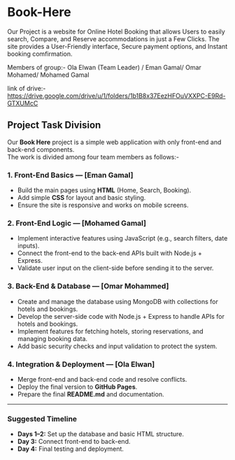 # Book-Here
Our Project is a website for Online Hotel Booking that allows Users to easily search, Compare, and Reserve accommodations in just a Few Clicks. The site provides a User-Friendly interface, Secure payment options, and Instant booking comfirmation. 

Members of group:-
Ola Elwan (Team Leader) /
Eman Gamal/
Omar Mohamed/
Mohamed Gamal


link of drive:-    https://drive.google.com/drive/u/1/folders/1b1B8x37EezHFOuVXXPC-E9Rd-GTXUMcC

## Project Task Division

Our **Book Here** project is a simple web application with only front-end and back-end components.  
The work is divided among four team members as follows:-

### 1. Front-End Basics  — [Eman Gamal]
- Build the main pages using **HTML** (Home, Search, Booking).
- Add simple **CSS** for layout and basic styling.
- Ensure the site is responsive and works on mobile screens.

### 2. Front-End Logic  — [Mohamed Gamal]
- Implement interactive features using JavaScript (e.g., search filters, date inputs).
- Connect the front-end to the back-end APIs built with Node.js + Express.
- Validate user input on the client-side before sending it to the server.

### 3. Back-End & Database  — [Omar Mohammed]
- Create and manage the database using MongoDB with collections for hotels and bookings.
- Develop the server-side code with Node.js + Express to handle APIs for hotels and bookings.
- Implement features for fetching hotels, storing reservations, and managing booking data.
- Add basic security checks and input validation to protect the system.

### 4. Integration & Deployment  — [Ola Elwan]
- Merge front-end and back-end code and resolve conflicts.
- Deploy the final version to **GitHub Pages**.
- Prepare the final **README.md** and documentation.

---

### Suggested Timeline
- **Days 1–2:** Set up the database and basic HTML structure.  
- **Day 3:** Connect front-end to back-end.  
- **Day 4:** Final testing and deployment.



 
